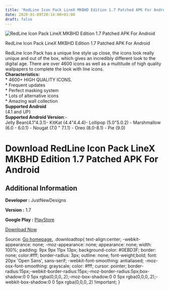 ```yaml
---
title: 'RedLine Icon Pack LineX MKBHD Edition 1.7 Patched APK For Android'
date: 2020-01-09T20:14:00+01:00
draft: false
---
```


![RedLine Icon Pack LineX MKBHD Edition 1.7 Patched APK For Android](https://i0.wp.com/apkhome.net/wp-content/uploads/2020/01/RedLine-Icon-Pack-LineX-MKBHD-Edition-1.7-Patched.png "RedLine Icon Pack LineX MKBHD Edition 1.7 Patched APK For Android")

  

RedLine Icon Pack LineX MKBHD Edition 1.7 Patched APK For Android

RedLine Icon Pack has a unique line style up close, the icons look really unique and out of the box, which gives an incredibly different look to the digital age. There are over 4600 icons as well as a multitude of high quality wallpapers to complete the look with line icons.  
**Characteristics:**  
\* 4600+ HIGH QUALITY ICONS.  
\* Frequent updates  
\* Perfect masking system  
\* Lots of alternative icons  
\* Amazing wall collection  
**Supported Android**  
{4.1 and UP}  
**Supported Android Version**:-  
Jelly Bean(4.1"4.3.1)- KitKat (4.4"4.4.4)- Lollipop (5.0"5.0.2) - Marshmallow (6.0 - 6.0.1) - Nougat (7.0 " 7.1.1) - Oreo (8.0-8.1) - Pie (9.0)

Download RedLine Icon Pack LineX MKBHD Edition 1.7 Patched APK For Android
==========================================================================

Additional Information
----------------------

**Developer :** JustNewDesigns

**Version :** 1.7

**Google Play :** [PlayStore](https://play.google.com/store/apps/details?id=com.jndapp.redline.linex.iconpack)

  

[Download Now](https://store4app.co/post/redline-icon-pack-linex-mkbhd-edition-1-7-patched-apk-for-android_1578596873)

  
Source: [Go homepage.](https://store4app.co/post/redline-icon-pack-linex-mkbhd-edition-1-7-patched-apk-for-android_1578596873) .downloadtop{ text-align:center; -webkit-appearance: none; -moz-appearance: none; appearance: none; width: 100%; padding: 9px 9px 11px 13px; background-color: #0EBD3F; border: none; color:#fff; border-radius: 3px; outline: none; font-weight;bold; font: 20px 'Open Sans', sans-serif; -webkit-font-smoothing: antialiased; -moz-osx-font-smoothing: grayscale; color: #fff; cursor: pointer; border-radius:15px;-webkit-border-radius:15px;-moz-border-radius:5px;box-shadow:0 0 5px rgba(0,0,0,.2);-moz-box-shadow:0 0 5px rgba(0,0,0,.2);-webkit-box-shadow:0 0 5px rgba(0,0,0,.2) !important; }